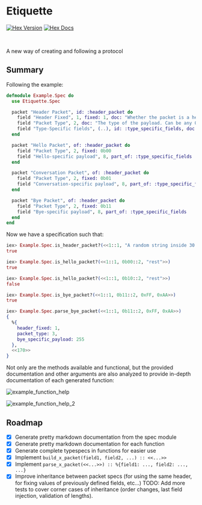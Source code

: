 # Etiquette

<a href="https://hex.pm/packages/etiquette"><img alt="Hex Version" src="https://img.shields.io/hexpm/v/etiquette"></a>
<a href="https://hexdocs.pm/etiquette"><img alt="Hex Docs" src="http://img.shields.io/badge/hex.pm-docs-green.svg?style=flat"></a>

<br>

A new way of creating and following a protocol

## Summary

Following the example:

```elixir
defmodule Example.Spec do
  use Etiquette.Spec

  packet "Header Packet", id: :header_packet do
    field "Header Fixed", 1, fixed: 1, doc: "Whether the packet is a header."
    field "Packet Type", 2, doc: "The type of the payload. Can be any 0-3 integer."
    field "Type-Specific fields", (..), id: :type_specific_fields, doc: "The packet payload."
  end

  packet "Hello Packet", of: :header_packet do
    field "Packet Type", 2, fixed: 0b00
    field "Hello-specific payload", 8, part_of: :type_specific_fields
  end

  packet "Conversation Packet", of: :header_packet do
    field "Packet Type", 2, fixed: 0b01
    field "Conversation-specific payload", 8, part_of: :type_specific_fields
  end

  packet "Bye Packet", of: :header_packet do
    field "Packet Type", 2, fixed: 0b11
    field "Bye-specific payload", 8, part_of: :type_specific_fields
  end
end
```

Now we have a specification such that:

```elixir
iex> Example.Spec.is_header_packet?(<<1::1, "A random string inside 30 bytes"::30>>)
true

iex> Example.Spec.is_hello_packet?(<<1::1, 0b00::2, "rest">>)
true

iex> Example.Spec.is_hello_packet?(<<1::1, 0b10::2, "rest">>)
false

iex> Example.Spec.is_bye_packet?(<<1::1, 0b11::2, 0xFF, 0xAA>>)
true

iex> Example.Spec.parse_bye_packet(<<1::1, 0b11::2, 0xFF, 0xAA>>)
{
  %{
    header_fixed: 1,
    packet_type: 3,
    bye_specific_payload: 255
  },
  <<170>>
}
```

Not only are the methods available and functional, but the provided
documentation and other arguments are also analyzed to provide in-depth
documentation of each generated function:

![example_function_help](https://github.com/user-attachments/assets/9e50be09-4f6b-401a-bb9c-32ae702ef0db)

![example_function_help_2](https://github.com/user-attachments/assets/fd02b75b-a698-497e-ae2e-65c74a68a0fb)

## Roadmap

- [x] Generate pretty markdown documentation from the spec module
- [x] Generate pretty markdown documentation for each function
- [x] Generate complete typespecs in functions for easier use
- [x] Implement `build_x_packet(field1, field2, ...) :: <<...>>`
- [x] Implement `parse_x_packet(<<...>>) :: %{field1: ..., field2: ..., ...}`
- [x] Improve inheritance between packet specs (for using the same header, for
      fixing values of previously defined fields, etc...) TODO: Add more tests
      to cover corner cases of inheritance (order changes, last field injection,
      validation of lengths).
